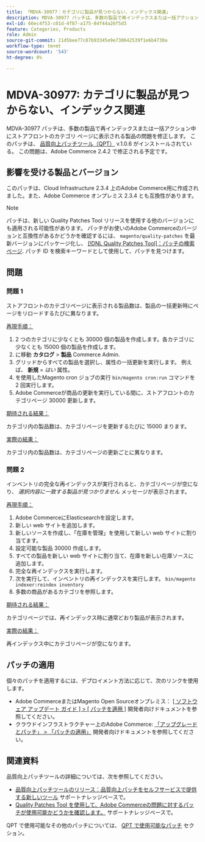 ```yaml
---
title: 「MDVA-30977：カテゴリに製品が見つからない、インデックス関連」
description: MDVA-30977 パッチは、多数の製品で再インデックスまたは一括アクション中にストアフロントのカテゴリ ページに表示される製品の問題を修正します。 このパッチは、[Quality Patches Tool （QPT） ] （/help/announcements/adobe-commerce-announcements/magento-quality-patches-released-new-tool-to-self-serve-quality-patches.md） v.1.0.6 がインストールされている場合に利用できます。 この問題は、Adobe Commerce 2.4.2 で修正される予定です。
exl-id: 66ec4f53-c01d-4f87-a175-84f44a26f5d3
feature: Categories, Products
role: Admin
source-git-commit: 21d5bee77c87b93345e9e730642539f1e6b4730a
workflow-type: tm+mt
source-wordcount: '543'
ht-degree: 0%

---
```


# MDVA-30977: カテゴリに製品が見つからない、インデックス関連

MDVA-30977 パッチは、多数の製品で再インデックスまたは一括アクション中にストアフロントのカテゴリ ページに表示される製品の問題を修正します。 このパッチは、 [品質向上パッチツール（QPT）](/help/announcements/adobe-commerce-announcements/magento-quality-patches-released-new-tool-to-self-serve-quality-patches.md) v.1.0.6 がインストールされている。 この問題は、Adobe Commerce 2.4.2 で修正される予定です。

## 影響を受ける製品とバージョン

このパッチは、Cloud Infrastructure 2.3.4 上のAdobe Commerce用に作成されました。また、Adobe Commerce オンプレミス 2.3.4 とも互換性があります。

>[!NOTE]
>
>パッチは、新しい Quality Patches Tool リリースを使用する他のバージョンにも適用される可能性があります。 パッチがお使いのAdobe Commerceのバージョンと互換性があるかどうかを確認するには、 `magento/quality-patches` を最新バージョンにパッケージ化し、 [[!DNL Quality Patches Tool]：パッチの検索ページ](https://devdocs.magento.com/quality-patches/tool.html#patch-grid). パッチ ID を検索キーワードとして使用して、パッチを見つけます。

## 問題

### 問題 1

ストアフロントのカテゴリページに表示される製品数は、製品の一括更新時にページをリロードするたびに異なります。

<u>再現手順：</u>

1. 2 つのカテゴリに少なくとも 30000 個の製品を作成します。各カテゴリに少なくとも 15000 個の製品を作成します。
1. に移動 **カタログ** > **製品** Commerce Admin.
1. グリッドからすべての製品を選択し、属性の一括更新を実行します。 例えば、 **新規** = *はい* 属性。
1. を使用したMagento cron ジョブの実行 `bin/magento cron:run` コマンドを 2 回実行します。
1. Adobe Commerceが商品の更新を実行している間に、ストアフロントのカテゴリページ 30000 更新します。

<u>期待される結果：</u>

カテゴリ内の製品数は、カテゴリページを更新するたびに 15000 まります。

<u>実際の結果：</u>

カテゴリ内の製品数は、カテゴリページの更新ごとに異なります。

### 問題 2

インベントリの完全な再インデックスが実行されると、カテゴリページが空になり、 *選択内容に一致する製品が見つかりません* メッセージが表示されます。

<u>再現手順：</u>

1. Adobe CommerceにElasticsearchを設定します。
1. 新しい web サイトを追加します。
1. 新しいソースを作成し、「在庫を管理」を使用して新しい web サイトに割り当てます。
1. 設定可能な製品 30000 作成します。
1. すべての製品を新しい web サイトに割り当て、在庫を新しい在庫ソースに追加します。
1. 完全な再インデックスを実行します。
1. 次を実行して、インベントリの再インデックスを実行します。 `bin/magento indexer:reindex inventory`
1. 多数の商品があるカテゴリを参照します。

<u>期待される結果：</u>

カテゴリページでは、再インデックス時に通常どおり製品が表示されます。

<u>実際の結果：</u>

再インデックス中にカテゴリページが空になります。

## パッチの適用

個々のパッチを適用するには、デプロイメント方法に応じて、次のリンクを使用します。

* Adobe CommerceまたはMagento Open Sourceオンプレミス： [[ ソフトウェア アップデート ガイド ] > [ パッチを適用 ]](https://devdocs.magento.com/guides/v2.4/comp-mgr/patching/mqp.html) 開発者向けドキュメントを参照してください。
* クラウドインフラストラクチャー上のAdobe Commerce: [「アップグレードとパッチ」 > 「パッチの適用」](https://devdocs.magento.com/cloud/project/project-patch.html) 開発者向けドキュメントを参照してください。

## 関連資料

品質向上パッチツールの詳細については、次を参照してください。

* [品質向上パッチツールのリリース：品質向上パッチをセルフサービスで提供する新しいツール](/help/announcements/adobe-commerce-announcements/magento-quality-patches-released-new-tool-to-self-serve-quality-patches.md) サポートナレッジベースで。
* [Quality Patches Tool を使用して、Adobe Commerceの問題に対するパッチが使用可能かどうかを確認します。](/help/support-tools/patches-available-in-qpt-tool/check-patch-for-magento-issue-with-magento-quality-patches.md) サポートナレッジベースで。

QPT で使用可能なその他のパッチについては、 [QPT で使用可能なパッチ](https://support.magento.com/hc/en-us/sections/360010506631-Patches-available-in-MQP-tool-) セクション。
